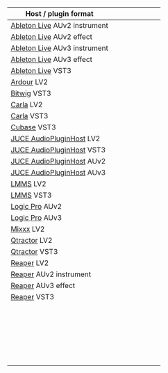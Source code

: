 | Host / plugin format                                         |      |      |      |      |      |      |      |
| ------------------------------------------------------------ | ---- | ---- | ---- | ---- | ---- | ---- | ---- |
| [Ableton Live](https://www.ableton.com/) AUv2 instrument     |      |      |      |      |      |      |      |
| [Ableton Live](https://www.ableton.com/) AUv2 effect         |      |      |      |      |      |      |      |
| [Ableton Live](https://www.ableton.com/) AUv3 instrument     |      |      |      |      |      |      |      |
| [Ableton Live](https://www.ableton.com/) AUv3 effect         |      |      |      |      |      |      |      |
| [Ableton Live](https://www.ableton.com/) VST3                |      |      |      |      |      |      |      |
| [Ardour](https://ardour.org/) LV2                            |      |      |      |      |      |      |      |
| [Bitwig](https://www.bitwig.com/) VST3                       |      |      |      |      |      |      |      |
| [Carla](https://kx.studio/Applications:Carla) LV2            |      |      |      |      |      |      |      |
| [Carla](https://kx.studio/Applications:Carla) VST3           |      |      |      |      |      |      |      |
| [Cubase](https://www.steinberg.net/cubase/) VST3             |      |      |      |      |      |      |      |
| [JUCE AudioPluginHost](https://github.com/juce-framework/JUCE/blob/master/extras/AudioPluginHost/AudioPluginHost.jucer) LV2 |      |      |      |      |      |      |      |
| [JUCE AudioPluginHost](https://github.com/juce-framework/JUCE/blob/master/extras/AudioPluginHost/AudioPluginHost.jucer) VST3 |      |      |      |      |      |      |      |
| [JUCE AudioPluginHost](https://github.com/juce-framework/JUCE/blob/master/extras/AudioPluginHost/AudioPluginHost.jucer) AUv2 |      |      |      |      |      |      |      |
| [JUCE AudioPluginHost](https://github.com/juce-framework/JUCE/blob/master/extras/AudioPluginHost/AudioPluginHost.jucer) AUv3 |      |      |      |      |      |      |      |
| [LMMS](https://lmms.io/) LV2                                 |      |      |      |      |      |      |      |
| [LMMS](https://lmms.io/) VST3                                |      |      |      |      |      |      |      |
| [Logic Pro](https://www.apple.com/logic-pro) AUv2            |      |      |      |      |      |      |      |
| [Logic Pro](https://www.apple.com/logic-pro) AUv3            |      |      |      |      |      |      |      |
| [Mixxx](https://mixxx.org/) LV2                              |      |      |      |      |      |      |      |
| [Qtractor](https://www.qtractor.org/) LV2                    |      |      |      |      |      |      |      |
| [Qtractor](https://www.qtractor.org/) VST3                   |      |      |      |      |      |      |      |
| [Reaper](https://www.reaper.fm/) LV2                         |      |      |      |      |      |      |      |
| [Reaper](https://www.reaper.fm/) AUv2 instrument             |      |      |      |      |      |      |      |
| [Reaper](https://www.reaper.fm/) AUv3 effect                 |      |      |      |      |      |      |      |
| [Reaper](https://www.reaper.fm/) VST3                        |      |      |      |      |      |      |      |
|                                                              |      |      |      |      |      |      |      |
|                                                              |      |      |      |      |      |      |      |
|                                                              |      |      |      |      |      |      |      |
|                                                              |      |      |      |      |      |      |      |
|                                                              |      |      |      |      |      |      |      |
|                                                              |      |      |      |      |      |      |      |
|                                                              |      |      |      |      |      |      |      |
|                                                              |      |      |      |      |      |      |      |
|                                                              |      |      |      |      |      |      |      |
|                                                              |      |      |      |      |      |      |      |
|                                                              |      |      |      |      |      |      |      |
|                                                              |      |      |      |      |      |      |      |
|                                                              |      |      |      |      |      |      |      |
|                                                              |      |      |      |      |      |      |      |
|                                                              |      |      |      |      |      |      |      |
|                                                              |      |      |      |      |      |      |      |
|                                                              |      |      |      |      |      |      |      |
|                                                              |      |      |      |      |      |      |      |
|                                                              |      |      |      |      |      |      |      |
|                                                              |      |      |      |      |      |      |      |
|                                                              |      |      |      |      |      |      |      |
|                                                              |      |      |      |      |      |      |      |
|                                                              |      |      |      |      |      |      |      |
|                                                              |      |      |      |      |      |      |      |

